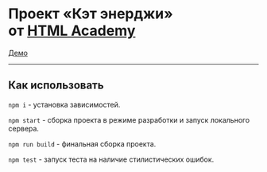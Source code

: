 # Проект «Кэт энерджи» от [HTML Academy](https://htmlacademy.ru/)

[Демо](https://v-zdorovcev.github.io/1507737-cat-energy-22/)

---

## Как использовать

`npm i` - установка зависимостей.

`npm start` - сборка проекта в режиме разработки и запуск локального сервера.

`npm run build` - финальная сборка проекта.

`npm test` - запуск теста на наличие стилистических ошибок.
